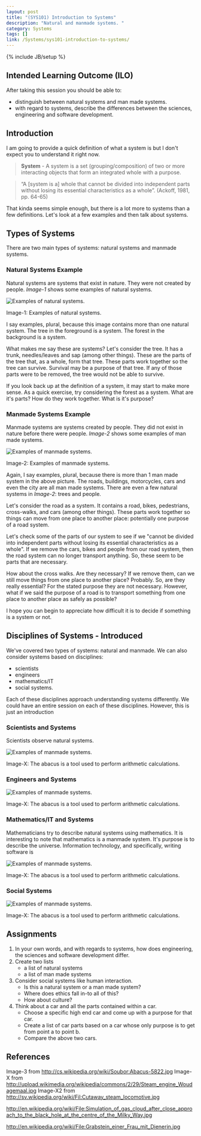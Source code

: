 ```yaml
---
layout: post
title: "(SYS101) Introduction to Systems"
description: "Natural and manmade systems. "
category: Systems
tags: []
link: /Systems/sys101-introduction-to-systems/
---
```

{% include JB/setup %}

## Intended Learning Outcome (ILO)

After taking this session you should be able to:

- distinguish between natural systems and man made systems.
- with regard to systems, describe the differences between the sciences, engineering and software development.

## Introduction

I am going to provide a quick definition of what a system is but I don't expect you to understand it right now.

> **System** - A system is a set (grouping/composition) of two or more interacting objects that form an integrated whole with a purpose.

> “A \[system is a\] whole that cannot be divided into independent parts without losing its essential characteristics as a whole”. (Ackoff, 1981, pp. 64-65)

That kinda seems simple enough, but there is a lot more to systems than a few definitions. Let's look at a few examples and then talk about systems.

## Types of Systems

There are two main types of systems: natural systems and manmade systems.

### Natural Systems Example

Natural systems are systems that exist in nature. They were not created by people. *Image-1* shows some examples of natural systems.

<div class="figure">
<p><img alt='Examples of natural systems.' src='/assets/img/systemExampleNatural.jpg' /></p>
<p>Image-1: Examples of natural systems.</p>
</div>

I say examples, plural, because this image contains more than one natural system. The tree in the foreground is a system. The forest in the background is a system.

What makes me say these are systems? Let's consider the tree. It has a trunk, needles/leaves and sap (among other things). These are the parts of the tree that, as a whole, form that tree. These parts work together so the tree can survive. Survival may be a purpose of that tree. If any of those parts were to be removed, the tree would not be able to survive.

If you look back up at the definition of a system, it may start to make more sense. As a quick exercise, try considering the forest as a system. What are it's parts? How do they work together. What is it's purpose?

### Manmade Systems Example

Manmade systems are systems created by people. They did not exist in nature before there were people. *Image-2* shows some examples of man made systems.

<div class="figure">
<p><img alt='Examples of manmade systems.' src='/assets/img/systemExampleManmade.jpg' /></p>
<p>Image-2: Examples of manmade systems.</p>
</div>

Again, I say examples, plural, because there is more than 1 man made system in the above picture. The roads, buildings, motorcycles, cars and even the city are all man made systems. There are even a few natural systems in *Image-2*: trees and people.

Let's consider the road as a system. It contains a road, bikes, pedestrians, cross-walks, and cars (among other things). These parts work together so things can move from one place to another place: potentially one purpose of a road system.

Let's check some of the parts of our system to see if we "cannot be divided into independent parts without losing its essential characteristics as a whole". If we remove the cars, bikes and people from our road system, then the road system can no longer transport anything. So, these seem to be parts that are necessary.

How about the cross walks. Are they necessary? If we remove them, can we still move things from one place to another place? Probably. So, are they really essential? For the stated purpose they are not necessary. However, what if we said the purpose of a road is to transport something from one place to another place as safely as possible?

I hope you can begin to appreciate how difficult it is to decide if something is a system or not.

## Disciplines of Systems - Introduced

We've covered two types of systems: natural and manmade. We can also consider systems based on disciplines:
- scientists
- engineers
- mathematics/IT
- social systems.

Each of these disciplines approach understanding systems differently. We could have an entire session on each of these disciplines. However, this is just an introduction

### Scientists and Systems

Scientists observe natural systems.

<div class="figure">
<p><img alt='Examples of manmade systems.' src='/assets/img/systemExampleDisciplineScience.jpeg' /></p>
<p>Image-X: The abacus is a tool used to perform arithmetic calculations.</p>
</div>

### Engineers and Systems

<div class="figure">
<p><img alt='Examples of manmade systems.' src='/assets/img/systemExampleDisciplineEngineering.jpg' /></p>
<p>Image-X: The abacus is a tool used to perform arithmetic calculations.</p>
</div>


### Mathematics/IT and Systems

Mathematicians try to describe natural systems using mathematics. It is interesting to note that mathematics is a manmade system. It's purpose is to describe the universe. Information technology, and specifically, writing software is 

<div class="figure">
<p><img alt='Examples of manmade systems.' src='/assets/img/systemExampleDisciplineMathematics.jpg' /></p>
<p>Image-X: The abacus is a tool used to perform arithmetic calculations.</p>
</div>

### Social Systems


<div class="figure">
<p><img alt='Examples of manmade systems.' src='/assets/img/systemExampleDisciplineSocial.jpg' /></p>
<p>Image-X: The abacus is a tool used to perform arithmetic calculations.</p>
</div>


## Assignments

1. In your own words, and with regards to systems, how does engineering, the sciences and software development differ.
2. Create two lists
    - a list of natural systems
    - a list of man made systems
3. Consider social systems like human interaction.
    - Is this a natural system or a man made system?
    - Where does ethics fall in-to all of this?
    - How about culture?
4. Think about a car and all the parts contained within a car.
    - Choose a specific high end car and come up with a purpose for that car.
    - Create a list of car parts based on a car whose only purpose is to get from point a to point b.
    - Compare the above two cars.

## References

Image-3 from http://cs.wikipedia.org/wiki/Soubor:Abacus-5822.jpg
Image-X from http://upload.wikimedia.org/wikipedia/commons/2/29/Steam_engine_Woudagemaal.jpg
Image-X2 from http://sv.wikipedia.org/wiki/Fil:Cutaway_steam_locomotive.jpg

http://en.wikipedia.org/wiki/File:Simulation_of_gas_cloud_after_close_approach_to_the_black_hole_at_the_centre_of_the_Milky_Way.jpg


http://en.wikipedia.org/wiki/File:Grabstein_einer_Frau_mit_Dienerin.jpg
